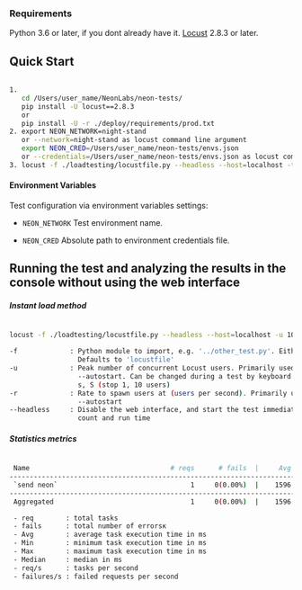 ### Requirements
Python 3.6 or later, if you dont already have it. 
[Locust](https://docs.locust.io/en/stable/index.html) 2.8.3 or later.

## Quick Start

```bash

1. 
   cd /Users/user_name/NeonLabs/neon-tests/ 
   pip install -U locust==2.8.3 
   or 
   pip install -U -r ./deploy/requirements/prod.txt
2. export NEON_NETWORK=night-stand 
   or --network=night-stand as locust command line argument
   export NEON_CRED=/Users/user_name/neon-tests/envs.json 
   or --credentials=/Users/user_name/neon-tests/envs.json as locust command linee argument 
3. locust -f ./loadtesting/locustfile.py --headless --host=localhost -t 60 -u 10 -r 10 --logfile run.log
```

#### Environment Variables

Test configuration via environment variables settings:

- `NEON_NETWORK`
  Test environment name.

- `NEON_CRED`
  Absolute path to environment credentials file.


## Running the test and analyzing the results in the console without using the web interface 

##### Instant load method 
```bash

locust -f ./loadtesting/locustfile.py --headless --host=localhost -u 10 -r 10

-f             : Python module to import, e.g. '../other_test.py'. Either a .py file or a package directory.
                 Defaults to 'locustfile'
-u             : Peak number of concurrent Locust users. Primarily used together with --headless or
                 --autostart. Can be changed during a test by keyboard inputs w, W (spawn 1, 10 users) and
                 s, S (stop 1, 10 users)
-r             : Rate to spawn users at (users per second). Primarily used together with --headless or
                 --autostart
--headless     : Disable the web interface, and start the test immediately. Use -u and -t to control user
                 count and run time
```

##### Statistics metrics 
```bash

 Name                                   # reqs      # fails  |     Avg     Min     Max  Median  |   req/s failures/s
---------------------------------------------------------------------------------------------------------------------
 `send neon`                                 1     0(0.00%)  |    1596    1596    1596    1596  |    0.00    0.00
---------------------------------------------------------------------------------------------------------------------
 Aggregated                                  1     0(0.00%)  |    1596    1596    1596    1596  |    0.00    0.00

 - req        : total tasks
 - fails      : total number of errorsк
 - Avg        : average task execution time in ms
 - Min        : minimum task execution time in ms
 - Max        : maximum task execution time in ms
 - Median     : median in ms
 - req/s      : tasks per second
 - failures/s : failed requests per second

```


